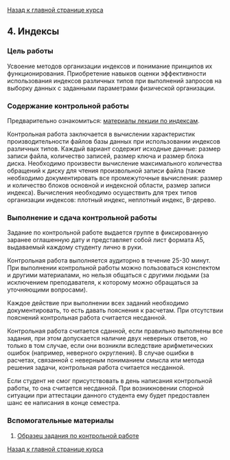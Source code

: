 [Назад к главной странице курса](https://github.com/db-course/syllabus)

## 4. Индексы

### Цель работы

Усвоение методов организации индексов и понимание принципов их функционирования. Приобретение навыков оценки эффективности использования индексов различных типов при выполнений запросов на выборку данных с заданными параметрами физической организации. 

### Содержание контрольной работы

Предварительно ознакомиться: [материалы лекции по индексам](https://guap.aksenov.in/db/lectures/doku.php?id=lectures:lecture6).

Контрольная работа заключается в вычислении характеристик производительности файлов базы данных при использовании индексов различных типов. Каждый вариант содержит исходные данные: размер записи файла, количество записей, размер ключа и размер блока диска. Необходимо произвести вычисление максимального количества обращений к диску для чтения произвольной записи файла (также необходимо документировать все промежуточные вычисления: размер и количество блоков основной и индексной области, размер записи индекса). Вычисления необходимо осуществить для трех типов организации индексов: плотный индекс, неплотный индекс, B-дерево.

### Выполнение и сдача контрольной работы

Задание по контрольной работе выдается группе в фиксированную заранее оглашенную дату и представляет собой лист формата А5, выдаваемый каждому студенту лично в руки. 

Контрольная работа выполняется аудиторно в течение 25-30 минут. При выполнении контрольной работы можно пользоваться конспектом и другими материалами, но нельзя общаться с другими людьми (за исключением преподавателя, к которому можно обращаться за уточняющими вопросами).

Каждое действие при выполнении всех заданий необходимо документировать, то есть давать пояснения к расчетам. При отсутствии пояснений контрольная работа считается несданной.

Контрольная работа считается сданной, если правильно выполнены все задания, при этом допускается наличие двух неверных ответов, но только в том случае, если они возникли вследствие арифметических ошибок (например, неверного округления). В случае ошибки в расчетах, связанной с неверным пониманием смысла или метода решения задачи, контрольная работа считается несданной.

Если студент не смог присутствовать в день написания контрольной работы, то она считается несданной. При возникновении спорной ситуации при аттестации данного студента ему будет предоставлен шанс ее написания в конце семестра.

### Вспомогательные материалы

1. [Образец задания по контрольной работе](https://www.dropbox.com/s/ozvtd6r2dzibqpr/kr4example.pdf?dl=0)

[Назад к главной странице курса](https://github.com/db-course/syllabus)
